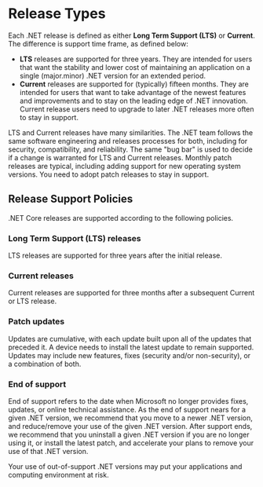 # Release Types

Each .NET release is defined as either **Long Term Support (LTS)** or **Current**. The difference is support time frame, as defined below:

* **LTS** releases are supported for three years. They are intended for users that want the stability and lower cost of maintaining an application on a single (major.minor) .NET version for an extended period.
* **Current** releases are supported for (typically) fifteen months. They are intended for users that want to take advantage of the newest features and improvements and to stay on the leading edge of .NET innovation. Current release users need to upgrade to later .NET releases more often to stay in support.

LTS and Current releases have many similarities. The .NET team follows the same software engineering and releases processes for both, including for security, compatibility, and reliability. The same "bug bar" is used to decide if a change is warranted for LTS and Current releases. Monthly patch releases are typical, including adding support for new operating system versions. You need to adopt patch releases to stay in support.

## Release Support Policies

.NET Core releases are supported according to the following policies.

### Long Term Support (LTS) releases

LTS releases are supported for three years after the initial release.

### Current releases

Current releases are supported for three months after a subsequent Current or LTS release.

### Patch updates

Updates are cumulative, with each update built upon all of the updates that preceded it. A device needs to install the latest update to remain supported. Updates may include new features, fixes (security and/or non-security), or a combination of both.

### End of support

End of support refers to the date when Microsoft no longer provides fixes, updates, or online technical assistance. As the end of support nears for a given .NET version, we recommend that you move to a newer .NET version, and reduce/remove your use of the given .NET version. After support ends, we recommend that you uninstall a given .NET version if you are no longer using it, or install the latest patch, and accelerate your plans to remove your use of that .NET version.

Your use of out-of-support .NET versions may put your applications and computing environment at risk.
